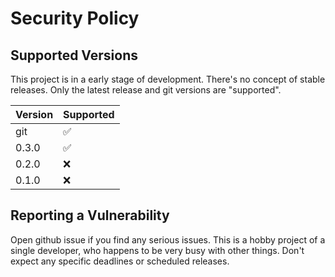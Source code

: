 # Security Policy

## Supported Versions

This project is in a early stage of development. There's no concept of stable releases.
Only the latest release and git versions are "supported".

| Version | Supported          |
| ------- | ------------------ |
| git     | :white_check_mark: |
| 0.3.0   | :white_check_mark: |
| 0.2.0   | :x:                |
| 0.1.0   | :x:                |

## Reporting a Vulnerability

Open github issue if you find any serious issues. This is a hobby project
of a single developer, who happens to be very busy with other things. Don't
expect any specific deadlines or scheduled releases.
